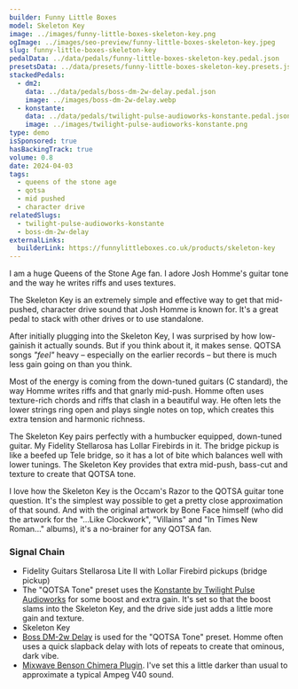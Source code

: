 ```yaml
---
builder: Funny Little Boxes
model: Skeleton Key
image: ../images/funny-little-boxes-skeleton-key.png
ogImage: ../images/seo-preview/funny-little-boxes-skeleton-key.jpeg
slug: funny-little-boxes-skeleton-key
pedalData: ../data/pedals/funny-little-boxes-skeleton-key.pedal.json
presetsData: ../data/presets/funny-little-boxes-skeleton-key.presets.json
stackedPedals:
  - dm2:
    data: ../data/pedals/boss-dm-2w-delay.pedal.json
    image: ../images/boss-dm-2w-delay.webp
  - konstante:
    data: ../data/pedals/twilight-pulse-audioworks-konstante.pedal.json
    image: ../images/twilight-pulse-audioworks-konstante.png
type: demo
isSponsored: true
hasBackingTrack: true
volume: 0.8
date: 2024-04-03
tags:
  - queens of the stone age
  - qotsa
  - mid pushed
  - character drive
relatedSlugs:
  - twilight-pulse-audioworks-konstante
  - boss-dm-2w-delay
externalLinks:
  builderLink: https://funnylittleboxes.co.uk/products/skeleton-key
---
```


I am a huge Queens of the Stone Age fan. I adore Josh Homme's guitar tone and the way he writes riffs and uses textures.

The Skeleton Key is an extremely simple and effective way to get that mid-pushed, character drive sound that Josh Homme is known for. It's a great pedal to stack with other drives or to use standalone.

After initially plugging into the Skeleton Key, I was surprised by how low-gainish it actually sounds. But if you think about it, it makes sense. QOTSA songs _"feel"_ heavy – especially on the earlier records – but there is much less gain going on than you think.

Most of the energy is coming from the down-tuned guitars (C standard), the way Homme writes riffs and that gnarly mid-push. Homme often uses texture-rich chords and riffs that clash in a beautiful way. He often lets the lower strings ring open and plays single notes on top, which creates this extra tension and harmonic richness.

The Skeleton Key pairs perfectly with a humbucker equipped, down-tuned guitar. My Fidelity Stellarosa has Lollar Firebirds in it. The bridge pickup is like a beefed up Tele bridge, so it has a lot of bite which balances well with lower tunings. The Skeleton Key provides that extra mid-push, bass-cut and texture to create that QOTSA tone.

I love how the Skeleton Key is the Occam's Razor to the QOTSA guitar tone question. It's the simplest way possible to get a pretty close approximation of that sound. And with the original artwork by Bone Face himself (who did the artwork for the "...Like Clockwork", "Villains" and "In Times New Roman..." albums), it's a no-brainer for any QOTSA fan.

### Signal Chain

- Fidelity Guitars Stellarosa Lite II with Lollar Firebird pickups (bridge pickup)
- The "QOTSA Tone" preset uses the [Konstante by Twilight Pulse Audioworks](/demos/twilight-pulse-audioworks-konstante) for some boost and extra gain. It's set so that the boost slams into the Skeleton Key, and the drive side just adds a little more gain and texture.
- Skeleton Key
- [Boss DM-2w Delay](/demos/boss-dm-2w-delay) is used for the "QOTSA Tone" preset. Homme often uses a quick slapback delay with lots of repeats to create that ominous, dark vibe.
- [Mixwave Benson Chimera Plugin](https://www.mixwave.net/products/benson-chimera). I've set this a little darker than usual to approximate a typical Ampeg V40 sound.
